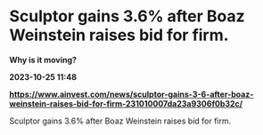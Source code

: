 # Sculptor gains 3.6% after Boaz Weinstein raises bid for firm.
**Why is it moving?**

**2023-10-25 11:48**

**https://www.ainvest.com/news/sculptor-gains-3-6-after-boaz-weinstein-raises-bid-for-firm-231010007da23a9306f0b32c/**

Sculptor gains 3.6% after Boaz Weinstein raises bid for firm.